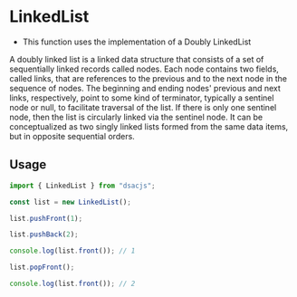 # LinkedList

- This function uses the implementation of a Doubly LinkedList

A doubly linked list is a linked data structure that consists of a set of sequentially linked records called nodes. Each node contains two fields, called links, that are references to the previous and to the next node in the sequence of nodes. The beginning and ending nodes' previous and next links, respectively, point to some kind of terminator, typically a sentinel node or null, to facilitate traversal of the list. If there is only one sentinel node, then the list is circularly linked via the sentinel node. It can be conceptualized as two singly linked lists formed from the same data items, but in opposite sequential orders.

## Usage

```js
import { LinkedList } from "dsacjs";

const list = new LinkedList();

list.pushFront(1);

list.pushBack(2);

console.log(list.front()); // 1

list.popFront();

console.log(list.front()); // 2
```